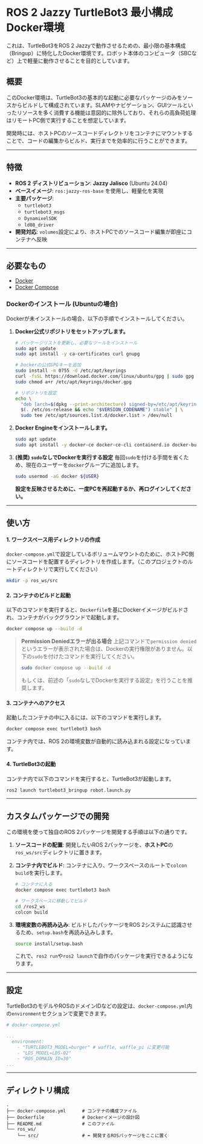 # ROS 2 Jazzy TurtleBot3 最小構成Docker環境

これは、TurtleBot3をROS 2 Jazzyで動作させるための、最小限の基本構成（Bringup）に特化したDocker環境です。ロボット本体のコンピュータ（SBCなど）上で軽量に動作させることを目的としています。

## 概要

このDocker環境は、TurtleBot3の基本的な起動に必要なパッケージのみをソースからビルドして構成されています。SLAMやナビゲーション、GUIツールといったリソースを多く消費する機能は意図的に除外しており、それらの高負荷処理はリモートPC側で実行することを想定しています。

開発時には、ホストPCのソースコードディレクトリをコンテナにマウントすることで、コードの編集からビルド、実行までを効率的に行うことができます。

-----

## 特徴

  - **ROS 2 ディストリビューション**: **Jazzy Jalisco** (Ubuntu 24.04)
  - **ベースイメージ**: `ros:jazzy-ros-base` を使用し、軽量化を実現
  - **主要パッケージ**:
      - `turtlebot3`
      - `turtlebot3_msgs`
      - `DynamixelSDK`
      - `ld08_driver`
  - **開発対応**: `volumes`設定により、ホストPCでのソースコード編集が即座にコンテナへ反映

-----

## 必要なもの

  - [Docker](https://www.docker.com/)
  - [Docker Compose](https://docs.docker.com/compose/install/)

### Dockerのインストール (Ubuntuの場合)

Dockerが未インストールの場合、以下の手順でインストールしてください。

1.  **Docker公式リポジトリをセットアップします。**

    ```bash
    # パッケージリストを更新し、必要なツールをインストール
    sudo apt update
    sudo apt install -y ca-certificates curl gnupg

    # Dockerの公式GPGキーを追加
    sudo install -m 0755 -d /etc/apt/keyrings
    curl -fsSL https://download.docker.com/linux/ubuntu/gpg | sudo gpg --dearmor -o /etc/apt/keyrings/docker.gpg
    sudo chmod a+r /etc/apt/keyrings/docker.gpg

    # リポジトリを設定
    echo \
      "deb [arch=$(dpkg --print-architecture) signed-by=/etc/apt/keyrings/docker.gpg] https://download.docker.com/linux/ubuntu \
      $(. /etc/os-release && echo "$VERSION_CODENAME") stable" | \
      sudo tee /etc/apt/sources.list.d/docker.list > /dev/null
    ```

2.  **Docker Engineをインストールします。**

    ```bash
    sudo apt update
    sudo apt install -y docker-ce docker-ce-cli containerd.io docker-buildx-plugin docker-compose-plugin
    ```

3.  **(推奨) `sudo`なしでDockerを実行する設定**
    毎回`sudo`を付ける手間を省くため、現在のユーザーを`docker`グループに追加します。

    ```bash
    sudo usermod -aG docker ${USER}
    ```

    **設定を反映させるために、一度PCを再起動するか、再ログインしてください。**

-----

## 使い方

#### 1\. ワークスペース用ディレクトリの作成

`docker-compose.yml`で設定しているボリュームマウントのために、ホストPC側にソースコードを配置するディレクトリを作成します。（このプロジェクトのルートディレクトリで実行してください）

```bash
mkdir -p ros_ws/src
```

#### 2\. コンテナのビルドと起動

以下のコマンドを実行すると、`Dockerfile`を基にDockerイメージがビルドされ、コンテナがバックグラウンドで起動します。

```bash
docker compose up --build -d
```

> **Permission Deniedエラーが出る場合**
> 上記コマンドで`permission denied`というエラーが表示された場合は、Dockerの実行権限がありません。以下の`sudo`を付けたコマンドを実行してください。
>
> ```bash
> sudo docker compose up --build -d
> ```
>
> もしくは、前述の「`sudo`なしでDockerを実行する設定」を行うことを推奨します。

#### 3\. コンテナへのアクセス

起動したコンテナの中に入るには、以下のコマンドを実行します。

```bash
docker compose exec turtlebot3 bash
```

コンテナ内では、ROS 2の環境変数が自動的に読み込まれる設定になっています。

#### 4\. TurtleBot3の起動

コンテナ内で以下のコマンドを実行すると、TurtleBot3が起動します。

```bash
ros2 launch turtlebot3_bringup robot.launch.py
```

-----

## カスタムパッケージでの開発

この環境を使って独自のROS 2パッケージを開発する手順は以下の通りです。

1.  **ソースコードの配置**:
    開発したいROS 2パッケージを、**ホストPC**の`ros_ws/src`ディレクトリに置きます。

2.  **コンテナ内でビルド**:
    コンテナに入り、ワークスペースのルートで`colcon build`を実行します。

    ```bash
    # コンテナに入る
    docker compose exec turtlebot3 bash

    # ワークスペースに移動してビルド
    cd /ros2_ws
    colcon build
    ```

3.  **環境変数の再読み込み**:
    ビルドしたパッケージをROS 2システムに認識させるため、`setup.bash`を再読み込みします。

    ```bash
    source install/setup.bash
    ```

    これで、`ros2 run`や`ros2 launch`で自作のパッケージを実行できるようになります。

-----

## 設定

TurtleBot3のモデルやROSのドメインIDなどの設定は、`docker-compose.yml`内の`environment`セクションで変更できます。

```yaml
# docker-compose.yml

...
  environment:
    - "TURTLEBOT3_MODEL=burger" # waffle, waffle_pi に変更可能
    - "LDS_MODEL=LDS-02"
    - "ROS_DOMAIN_ID=30"
...
```

-----

## ディレクトリ構成

```
.
├── docker-compose.yml      # コンテナの構成ファイル
├── Dockerfile              # Dockerイメージの設計図
├── README.md               # このファイル
└── ros_ws/
    └── src/                # ⬅ 開発するROSパッケージをここに置く
```